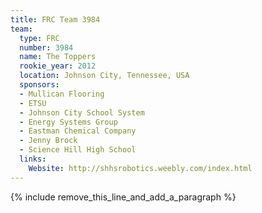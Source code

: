 ```yaml
---
title: FRC Team 3984
team:
  type: FRC
  number: 3984
  name: The Toppers
  rookie_year: 2012
  location: Johnson City, Tennessee, USA
  sponsors:
  - Mullican Flooring
  - ETSU
  - Johnson City School System
  - Energy Systems Group
  - Eastman Chemical Company
  - Jenny Brock
  - Science Hill High School
  links:
    Website: http://shhsrobotics.weebly.com/index.html
---
```


{% include remove_this_line_and_add_a_paragraph %}